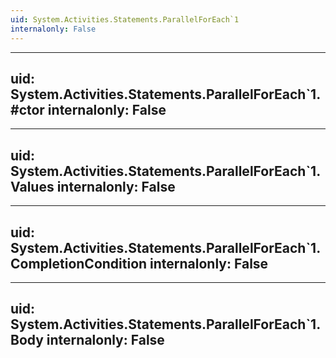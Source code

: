 ```yaml
---
uid: System.Activities.Statements.ParallelForEach`1
internalonly: False
---
```


---
uid: System.Activities.Statements.ParallelForEach`1.#ctor
internalonly: False
---

---
uid: System.Activities.Statements.ParallelForEach`1.Values
internalonly: False
---

---
uid: System.Activities.Statements.ParallelForEach`1.CompletionCondition
internalonly: False
---

---
uid: System.Activities.Statements.ParallelForEach`1.Body
internalonly: False
---

